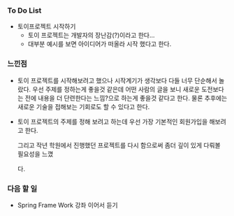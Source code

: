 ### To Do List

-  토이프로젝트 시작하기
   -  토이 프로젝트는 개발자의 장난감(?)이라고 한다...
   -  대부분 예시를 보면 아이디어가 떠올라 시작 했다고 한다.

  

### 느낀점

- 토이 프로젝트를 시작해보려고 했으나 시작계기가 생각보다 다들 너무 단순해서 놀랐다. 우선 주제를 정하는게 좋을것 같은데 어떤 사람의 글을 보니 새로운 도전보다는 전에 내용을 더 단련한다는 느낌?으로 하는게 좋을것 같다고 한다. 물론 추후에는 새로운 기술을 접해보는 기회로도 할 수 있다고 한다.

- 토이 프로젝트의 주제를 정해 보려고 하는데 우선 가장 기본적인 회원가입을 해보려고 한다.

  그리고 작년 학원에서 진행했던 프로젝트를 다시 함으로써 좀더 깊이 있게 다뤄볼 필요성을 느꼈

  다.



### 다음 할 일

-  Spring Frame Work 강좌 이어서 듣기
